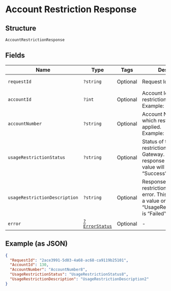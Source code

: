 
# Account Restriction Response

## Structure

`AccountRestrictionResponse`

## Fields

| Name | Type | Tags | Description | Getter | Setter |
|  --- | --- | --- | --- | --- | --- |
| `requestId` | `?string` | Optional | Request Id of the API call | getRequestId(): ?string | setRequestId(?string requestId): void |
| `accountId` | `?int` | Optional | Account Id on which restriction is applied.<br>Example: 123456 | getAccountId(): ?int | setAccountId(?int accountId): void |
| `accountNumber` | `?string` | Optional | Account Number on which restriction is applied.<br>Example: GB000000123 | getAccountNumber(): ?string | setAccountNumber(?string accountNumber): void |
| `usageRestrictionStatus` | `?string` | Optional | Status of the card usage restriction submitted to Gateway. Based on the response from Gateway value will be set as either “Success” or “Failed”. | getUsageRestrictionStatus(): ?string | setUsageRestrictionStatus(?string usageRestrictionStatus): void |
| `usageRestrictionDescription` | `?string` | Optional | Response for the usage restriction in case of an error. This field will have a value only when “UsageRestrictionStatus” is “Failed”. | getUsageRestrictionDescription(): ?string | setUsageRestrictionDescription(?string usageRestrictionDescription): void |
| `error` | [`?ErrorStatus`](../../doc/models/error-status.md) | Optional | - | getError(): ?ErrorStatus | setError(?ErrorStatus error): void |

## Example (as JSON)

```json
{
  "RequestId": "2ace3991-5d03-4a68-ac68-ca9119b25101",
  "AccountId": 130,
  "AccountNumber": "AccountNumber8",
  "UsageRestrictionStatus": "UsageRestrictionStatus8",
  "UsageRestrictionDescription": "UsageRestrictionDescription2"
}
```

